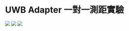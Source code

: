 # UWB Adapter 一對一測距實驗


<img src="https://lh3.googleusercontent.com/vE6YWTIGNQC9RzAouJcyscN23xTn5Ow_SGeWfVn3AR2ONA-2jYT9dHmdnIZ__BECH2qzYFe03bus34vDSpW_o7SUD8HULg6BBoLk_IsXE6_yZKQXlRl7Ykm1iFkAeKqMGrXtZLcfTbLk6zBifHBBDiNtUV3_Of-fFm6yAKO3-zsc9yp75b2UvOaefhFMPK8XQE78gwZmi-cesxp5PFsR-QNfJeLKs4keT6GWAZ3pVSyy8bvEqvyuKFk1oIgOaaNc2c8lXDIOJdbeB8pGFPuggLnsng9bjWAdkXnyDjgEN1O-hrFcGKJgljqG-GiS_u8UXKsb6t_ADCgMan_Lt1htdLbsRmfgsNyLtwJn1vMEzaY80zFakDIFgYqylava4K6D9B2b2T_KbfnSBnAMSNDonH1OVODgclm8Sv8FT5lxVtP0ayYIAYSWJ5b8_XYGTspqSBHoSgy-AvfkgznPZqP5pXVEEivsm4Jbf0UHlHp_DKR2KkkFj788SW1DybS5v8jJWJC_6y4XwdxhIOCro8RLfdfbw6rr397tfK_OeUs2cBNsm2ptHmhdGrUraOb1d4sx_KTbSPjFTSzBpkLU88l86ZnvZPh2_lDUqA5I7akW9Ot3cq3MUjB2PI-ffPrzZcwyv7QpnffOcNSwSt6lEQZJ0oWteIYFMpK-7vv11DL4JA=w578-h770-no"/>

<img src="https://lh3.googleusercontent.com/uBwxNxf05HsBxBEIQxhsKSyoD9iQGvdN6R1xs4dcnHJO3XMJ1_0SGv5E_Ptg8RsEFO6jUtxe2R1GWtk_h5RbwhK3-QiLYFiHjDxWDtV49Q35LcvxI8JvhlnHPGLr7_YlepMNFB5MnzO9_0Bge_0gVMgvOmRJ75PTJAI1OVJ--6nCI0x0NecyuSj410v88cq_Rrt2HkETUYP9lsiSGRSdkKtWI2ZunMTIROC2xLdtRrET_W0R1JmeK5_wxNHbV2AH3FvavyHOBvhbflBc5WvtEulvHkC1qutr1-vu-p0gbAditS4ddXC0ob7HAKDsqsHy0XQc9qIqYtTYaOTEZ29VSsuHay3WUF1riqHyu5kt7MXaXZb5uG4uwRXIRPkKWGZuTyGSc8xf3k9LqGzp6LL8G91miUtr2jGPdx_FrXj5xsr3Pqryf5bnGJHgI3_EkaKcPUAyBg87e6BKIVFZKcL4T7NO5PeQTMLOhOhB2McZ5XPwEez8107-6fe5TuVXXZQgZ6NHAO-6vsqnXl3XrLLesuRknyNIeAs8D73kg-Ng35Ka8qJ6E1HusLzJXcKDz1is5QQhrjUWZqVLkAbdY-B05UHMRG0RzWZrch4515uOoCDRy4268IqJkLvd-bkDadBvQR8IlFytr3i5-018oxy06iakBxyTy7-V8kiXpmNKNw=w1171-h770-no"/>

<img src="https://lh3.googleusercontent.com/4_TMUhtOamQXGZdracU4VGr-2sAS5g6NYiBQcMLzMaLizVwfPAAd18VUkY77FPmcuBisEChCS--0q8Hq39kgY7jdCcIIGSvKgvqNdpS07KGfnl6jR-4Ftz5hREX1hKAv3F78KPiM4is3eubSCv-P_e3Y6aY-5vjUuiHjqt0VNGR2KROjmwtU9I_0r0i-OSzbubEWm80mfyqsWtAfCTdM9yINWWYpoKNAxVEhZCS-00GsgXVPpHM-Siff_NV91QUiIOx4_8lJOrG-JzCG_aGU4JDB7pVpXHJd2xU9tkvjah2jVromry6QylKZCIQwwOa3ZN6u6S6qr5ixCo63CKYgotfabb5FqOfQ5TdALov-VPd64oZiYIgL09pRKCtlRIT8xdO6LU3Yk3y1GZnWmxIVE9t9_LOlq7JGmgjOoWvjSjaaTKu8x2MvTtaSvSdKkcZP0iMuPFFc5T5UT0a2YRqKkFWO-WHDlwpMfNhajxeWYH2_4DnNLtu7ZJj3CVP_lu9z50HeQQiXtEaSCCTOApG5BSllYgdKA1OFMPoFjBp9DQ1By1Uk-pNVxJ3nL_n9Kui5jkv5xsUC6-SJSHZUzvZoqlyvavf9uxZGqiyyVQrqQoNatrC-cQxtmoSv0LS4okP6gTe-ziUPyC828lxDYCZO1KpEgtyYUnl-DgsT22Rm2w=w1171-h770-no"/>
